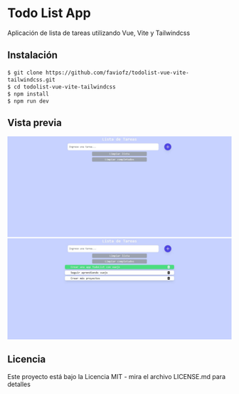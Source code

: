 # Todo List App

Aplicación de lista de tareas utilizando Vue, Vite y Tailwindcss

## Instalación

```
$ git clone https://github.com/faviofz/todolist-vue-vite-tailwindcss.git
$ cd todolist-vue-vite-tailwindcss
$ npm install
$ npm run dev
```

## Vista previa

![](/preview.jpg)
![](/preview1.jpg)

## Licencia

Este proyecto está bajo la Licencia MIT - mira el archivo LICENSE.md para detalles
